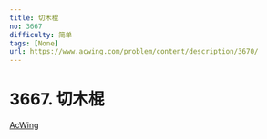 ```yaml
---
title: 切木棍
no: 3667
difficulty: 简单
tags: [None]
url: https://www.acwing.com/problem/content/description/3670/
---
```


# 3667. 切木棍

[AcWing](https://www.acwing.com/problem/content/description/3670/)

